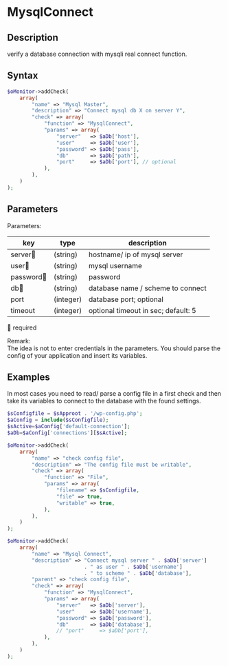 # MysqlConnect #

## Description ##

verify a database connection with mysqli real connect function.

## Syntax ##

```php
$oMonitor->addCheck(
    array(
        "name" => "Mysql Master",
        "description" => "Connect mysql db X on server Y",
        "check" => array(
            "function" => "MysqlConnect",
            "params" => array(
                "server"   => $aDb['host'],
                "user"     => $aDb['user'],
                "password" => $aDb['pass'],
                "db"       => $aDb['path'],
                "port"     => $aDb['port'], // optional
            ),
        ),
    )
);
```

## Parameters ##

Parameters:

| key      | type     | description |
|---       |---       |---
|server🔸  |(string)  |hostname/ ip of mysql server
|user🔸    |(string)  |mysql username
|password🔸|(string)  |password
|db🔸      |(string)  |database name / scheme to connect
|port      |(integer) |database port; optional
|timeout   |(integer) |optional timeout in sec; default: 5

🔸 required

Remark:  
The idea is not to enter credentials in the parameters. You should parse the config of your application and insert its variables.

## Examples ##

In most cases you need to read/ parse a config file in a first check and then take its variables to connect to the database with the found settings.

```php
$sConfigfile = $sApproot . '/wp-config.php';
$aConfig = include($sConfigfile);
$sActive=$aConfig['default-connection'];
$aDb=$aConfig['connections'][$sActive];

$oMonitor->addCheck(
    array(
        "name" => "check config file",
        "description" => "The config file must be writable",
        "check" => array(
            "function" => "File",
            "params" => array(
                "filename" => $sConfigfile,
                "file" => true,
                "writable" => true,
            ),
        ),
    )
);

$oMonitor->addCheck(
    array(
        "name" => "Mysql Connect",
        "description" => "Connect mysql server " . $aDb['server'] 
                         . " as user " . $aDb['username'] 
                         . " to scheme " . $aDb['database'],
        "parent" => "check config file",
        "check" => array(
            "function" => "MysqlConnect",
            "params" => array(
                "server"   => $aDb['server'],
                "user"     => $aDb['username'],
                "password" => $aDb['password'],
                "db"       => $aDb['database'],
                // "port"     => $aDb['port'],
            ),
        ),
    )
);
```

